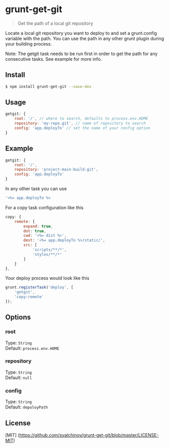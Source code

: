 # grunt-get-git

> Get the path of a local git repository

Locate a local git repository you want to deploy to and set a grunt.config variable with the path. You can use the path in any other grunt plugin during your building process.

Note: The getgit task needs to be run first in order to get the path for any consecutive tasks. See example for more info.

## Install

```sh
$ npm install grunt-get-git --save-dev
```

## Usage

```js
getgit: {
    root: '/', // where to search, defaults to process.env.HOME
    repository: 'my-repo.git', // name of repository to search
    config: 'app.deployTo' // set the name of your config option
}
```

## Example
```js
getgit: {
    root: '/',
    repository: 'project-main-build.git',
    config: 'app.deployTo'
}
```

In any other task you can use
```js
'<%= app.deployTo %>
```

For a copy task configuration like this

```js
copy: {
    remote: {
        expand: true,
        dot: true,
        cwd: '<%= dist %>',
        dest: '<%= app.deployTo %>/static/',
        src: [
            'scripts/**/*',
            'styles/**/*'
        ]
    }
},
```
Your deploy process would look like this
```js
grunt.registerTask('deploy', [
    'getgit',
    'copy:remote'
]);
```

## Options

### root
Type: `String`  
Default: `process.env.HOME`

### repository
Type: `String`  
Default: `null`

### config
Type: `String`  
Default: `depoloyPath`


## License
[MIT] (https://github.com/svalchinov/grunt-get-git/blob/master/LICENSE-MIT)

